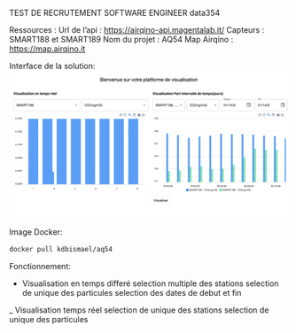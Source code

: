 TEST DE RECRUTEMENT SOFTWARE ENGINEER data354 <Projet AQ54>

Ressources :
Url de l’api : https://airqino-api.magentalab.it/
Capteurs : SMART188 et SMART189
Nom du projet : AQ54
Map Airqino : https://map.airqino.it

Interface de la solution:
![Local Image](./public/Screenshot%202024-01-15%20at%2011.07.11.png)

Image Docker:
```bash
docker pull kdbismael/aq54
```
Fonctionnement:
- Visualisation en temps differé
    selection multiple des stations
    selection de unique des particules
    selection des dates de debut et fin

_ Visualisation temps réel
    selection de unique des stations
    selection de unique des particules
